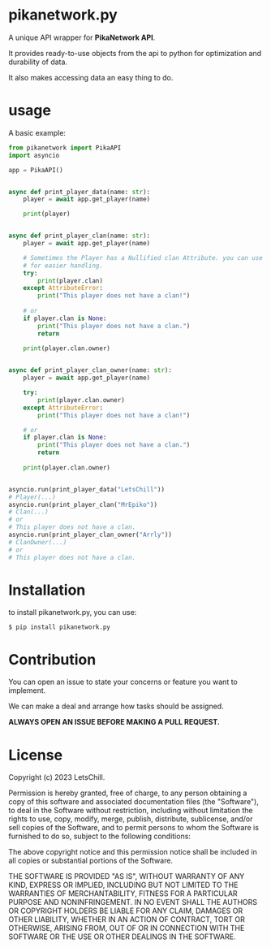 # pikanetwork.py

A unique API wrapper for **PikaNetwork API**.

It provides ready-to-use objects from the api to python for optimization and durability of data.

It also makes accessing data an easy thing to do.

# usage

A basic example:
```py
from pikanetwork import PikaAPI
import asyncio

app = PikaAPI()


async def print_player_data(name: str):
    player = await app.get_player(name)

    print(player)


async def print_player_clan(name: str):
    player = await app.get_player(name)

    # Sometimes the Player has a Nullified clan Attribute. you can use an if statement on the clan object
    # for easier handling.
    try:
        print(player.clan)
    except AttributeError:
        print("This player does not have a clan!")
        
    # or
    if player.clan is None:
        print("This player does not have a clan.")
        return
    
    print(player.clan.owner)


async def print_player_clan_owner(name: str):
    player = await app.get_player(name)

    try:
        print(player.clan.owner)
    except AttributeError:
        print("This player does not have a clan!")

    # or
    if player.clan is None:
        print("This player does not have a clan.")
        return
    
    print(player.clan.owner)


asyncio.run(print_player_data("LetsChill"))
# Player(...)
asyncio.run(print_player_clan("MrEpiko"))
# Clan(...)
# or
# This player does not have a clan.
asyncio.run(print_player_clan_owner("Arrly"))
# ClanOwner(...)
# or
# This player does not have a clan.
```

# Installation

to install pikanetwork.py, you can use:
```shell
$ pip install pikanetwork.py
```

# Contribution
You can open an issue to state your concerns or feature you want to implement.

We can make a deal and arrange how tasks should be assigned.

**ALWAYS OPEN AN ISSUE BEFORE MAKING A PULL REQUEST.**

# License

Copyright (c) 2023 LetsChill.

Permission is hereby granted, free of charge, to any person obtaining a copy of this software and associated documentation files (the "Software"), to deal in the Software without restriction, including without limitation the rights to use, copy, modify, merge, publish, distribute, sublicense, and/or sell copies of the Software, and to permit persons to whom the Software is furnished to do so, subject to the following conditions:

The above copyright notice and this permission notice shall be included in all copies or substantial portions of the Software.

THE SOFTWARE IS PROVIDED "AS IS", WITHOUT WARRANTY OF ANY KIND, EXPRESS OR IMPLIED, INCLUDING BUT NOT LIMITED TO THE WARRANTIES OF MERCHANTABILITY, FITNESS FOR A PARTICULAR PURPOSE AND NONINFRINGEMENT. IN NO EVENT SHALL THE AUTHORS OR COPYRIGHT HOLDERS BE LIABLE FOR ANY CLAIM, DAMAGES OR OTHER LIABILITY, WHETHER IN AN ACTION OF CONTRACT, TORT OR OTHERWISE, ARISING FROM, OUT OF OR IN CONNECTION WITH THE SOFTWARE OR THE USE OR OTHER DEALINGS IN THE SOFTWARE.